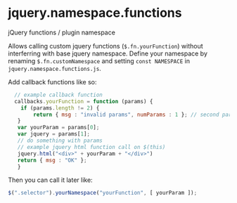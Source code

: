 # jquery.namespace.functions
jQuery functions / plugin namespace  

Allows calling custom jquery functions (`$.fn.yourFunction`) without interferring with base jquery namespace. Define your namespace by renaming `$.fn.customNamespace` and setting `const NAMESPACE` in `jquery.namespace.functions.js`.

Add callback functions like so:
```javascript
  // example callback function 
  callbacks.yourFunction = function (params) {
  	if (params.length != 2) {
    	return { msg : "invalid params", numParams : 1 }; // second param is default and always set 
   }
   var yourParam = params[0];
   var jquery = params[1];
   // do something with params 
   // example jquery html function call on $(this)
   jquery.html("<div>" + yourParam + "</div>")
   return { msg : "OK" };
   }
```

Then you can call it later like: 
```javascript
$(".selector").yourNamespace("yourFunction", [ yourParam ]);
```
